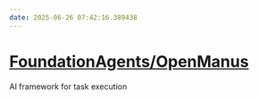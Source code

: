```yaml
---
date: 2025-06-26 07:42:16.389438
---
```


# [FoundationAgents/OpenManus](https://github.com/FoundationAgents/OpenManus)

AI framework for task execution